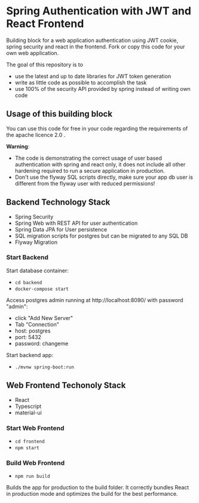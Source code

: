 # Spring Authentication with JWT and React Frontend
Building block for a web application authentication using 
JWT cookie, spring security and react in the frontend. 
Fork or copy this code for your own web application.

The goal of this repository is to

* use the latest and up to date libraries for JWT token generation
* write as little code as possible to accomplish the task
* use 100% of the security API provided by spring instead of writing own code

## Usage of this building block

You can use this code for free in your code regarding the requirements
of the apache licence 2.0 .

**Warning**:

* The code is demonstrating the correct usage of user based authentication with spring and react only, it does not include all other hardening required to run a secure application in production.   
* Don't use the flyway SQL scripts directly, make sure your app db user is different from the flyway user with reduced permissions!

## Backend Technology Stack

* Spring Security
* Spring Web with REST API for user authentication
* Spring Data JPA for User persistence
* SQL migration scripts for postgres but can be migrated to any SQL DB
* Flyway Migration

### Start Backend

Start database container:

* ```cd backend```
* ```docker-compose start```

Access postgres admin running at http://localhost:8090/ with password "admin":

* click "Add New Server"
* Tab "Connection"
* host: postgres
* port: 5432
* password: changeme

Start backend app:

* ```./mvnw spring-boot:run```

## Web Frontend Techonoly Stack

* React
* Typescript
* material-ui

### Start Web Frontend

* ```cd frontend```
* ```npm start```

### Build Web Frontend

* ```npm run build```
  
Builds the app for production to the build folder.
It correctly bundles React in production mode and optimizes the build for the best performance.
